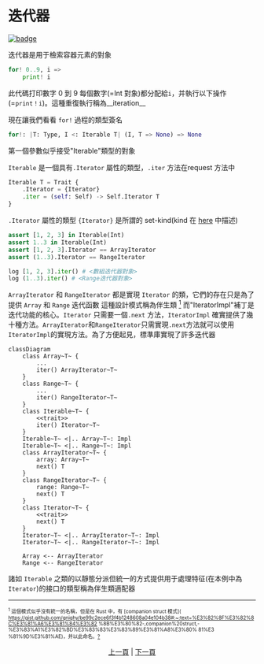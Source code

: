 # 迭代器

[![badge](https://img.shields.io/endpoint.svg?url=https%3A%2F%2Fgezf7g7pd5.execute-api.ap-northeast-1.amazonaws.com%2Fdefault%2Fsource_up_to_date%3Fowner%3Derg-lang%26repos%3Derg%26ref%3Dmain%26path%3Ddoc/EN/syntax/16_iterator.md%26commit_hash%3D14657486719a134f494e107774ac8f9d5a63f083)](https://gezf7g7pd5.execute-api.ap-northeast-1.amazonaws.com/default/source_up_to_date?owner=erg-lang&repos=erg&ref=main&path=doc/EN/syntax/16_iterator.md&commit_hash=14657486719a134f494e107774ac8f9d5a63f083)

迭代器是用于檢索容器元素的對象

```python
for! 0..9, i =>
    print! i
```

此代碼打印數字 0 到 9
每個數字(=Int 對象)都分配給`i`，并執行以下操作(=`print！i`)。這種重復執行稱為__iteration__

現在讓我們看看 `for!` 過程的類型簽名

```python
for!: |T: Type, I <: Iterable T| (I, T => None) => None
```

第一個參數似乎接受"Iterable"類型的對象

`Iterable` 是一個具有`.Iterator` 屬性的類型，`.iter` 方法在request 方法中

```python
Iterable T = Trait {
    .Iterator = {Iterator}
    .iter = (self: Self) -> Self.Iterator T
}
```

`.Iterator` 屬性的類型 `{Iterator}` 是所謂的 set-kind(kind 在 [here](./type/advanced/kind.md) 中描述)

```python
assert [1, 2, 3] in Iterable(Int)
assert 1..3 in Iterable(Int)
assert [1, 2, 3].Iterator == ArrayIterator
assert (1..3).Iterator == RangeIterator

log [1, 2, 3].iter() # <數組迭代器對象>
log (1..3).iter() # <Range迭代器對象>
```

`ArrayIterator` 和 `RangeIterator` 都是實現 `Iterator` 的類，它們的存在只是為了提供 `Array` 和 `Range` 迭代函數
這種設計模式稱為伴生類 [<sup id="f1">1</sup>](#1)
而"IteratorImpl"補丁是迭代功能的核心。`Iterator` 只需要一個`.next` 方法，`IteratorImpl` 確實提供了幾十種方法。`ArrayIterator`和`RangeIterator`只需實現`.next`方法就可以使用`IteratorImpl`的實現方法。為了方便起見，標準庫實現了許多迭代器

```mermaid
classDiagram
    class Array~T~ {
        ...
        iter() ArrayIterator~T~
    }
    class Range~T~ {
        ...
        iter() RangeIterator~T~
    }
    class Iterable~T~ {
        <<trait>>
        iter() Iterator~T~
    }
    Iterable~T~ <|.. Array~T~: Impl
    Iterable~T~ <|.. Range~T~: Impl
    class ArrayIterator~T~ {
        array: Array~T~
        next() T
    }
    class RangeIterator~T~ {
        range: Range~T~
        next() T
    }
    class Iterator~T~ {
        <<trait>>
        next() T
    }
    Iterator~T~ <|.. ArrayIterator~T~: Impl
    Iterator~T~ <|.. RangeIterator~T~: Impl

    Array <-- ArrayIterator
    Range <-- RangeIterator
```

諸如 `Iterable` 之類的以靜態分派但統一的方式提供用于處理特征(在本例中為 `Iterator`)的接口的類型稱為伴生類適配器

---

<span id="1" style="font-size:x-small"><sup>1</sup> 這個模式似乎沒有統一的名稱，但是在 Rust 中，有 [companion struct 模式]( https://gist.github.com/qnighy/be99c2ece6f3f4b1248608a04e104b38#:~:text=%E3%82%8F%E3%82%8C%E3%81%A6%E3%81%84%E3%82 %8B%E3%80%82-,companion%20struct,-%E3%83%A1%E3%82%BD%E3%83%83%E3%83%89%E3%81%A8%E3%80% 81%E3 %81%9D%E3%81%AE)，并以此命名。[?](#f1) </span>

<p align='center'>
    <a href='./15_type.md'>上一頁</a> | <a href='./17_mutability.md'>下一頁</a>
</p>
